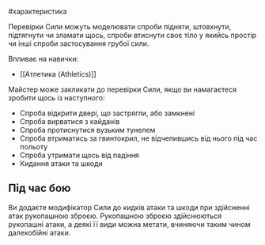 #характеристика

Перевірки Сили можуть моделювати спроби підняти, штовхнути, підтягнути чи зламати щось, спроби втиснути своє тіло у якийсь простір чи інші спроби застосування грубої сили.

Впливає на навички:
- [[Атлетика (Athletics)]]

Майстер може закликати до перевірки Сили, якщо ви намагаєтеся зробити щось із наступного:
- Спроба відкрити двері, що застрягли, або замкнені
- Спроба вирватися з кайданів
- Спроба протиснутися вузьким тунелем
- Спроба втриматись за гвинтокрил, не відчепившись від нього під час польоту
- Спроба утримати щось від падіння
- Кидання атаки та шкоди

## Під час бою
Ви додаєте модифікатор Сили до кидків атаки та шкоди при здійсненні атак рукопашною зброєю. Рукопашною зброєю здійснюються рукопашні атаки, а деякі її види можна метати, вчиняючи таким чином далекобійні атаки.